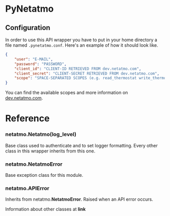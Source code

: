 # PyNetatmo

## Configuration
In order to use this API wrapper you have to put in your home directory a file named `.pynetatmo.conf`. Here's an example of how it should look like.
``` json
{
    "user": "E-MAIL",
    "password": "PASSWORD",
    "client_id": "CLIENT-ID RETRIEVED FROM dev.netatmo.com",
    "client_secret": "CLIENT-SECRET RETRIEVED FROM dev.netatmo.com",
    "scope": "SPACE-SEPARATED SCOPES (e.g. read_thermostat write_thermostat')"
}
```
You can find the available scopes and more information on [dev.netatmo.com](https://dev.netatmo.com/dev/resources/technical/reference/smarthomeapi).

# Reference

### netatmo.**Netatmo**(log_level)
Base class used to authenticate and to set logger formatting. Every other class in this wrapper inherits from this one.

### netatmo.**NetatmoError**
Base exception class for this module.

### netatmo.**APIError**
Inherits from netatmo.**NetatmoError**. Raised when an API error occurs.

Information about other classes at **link**
